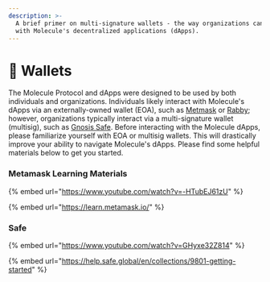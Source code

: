 ```yaml
---
description: >-
  A brief primer on multi-signature wallets - the way organizations can interact
  with Molecule's decentralized applications (dApps).
---
```


# 🏦 Wallets

The Molecule Protocol and dApps were designed to be used by both individuals and organizations. Individuals likely interact with Molecule's dApps via an externally-owned wallet (EOA), such as [Metmask](https://metamask.io/) or [Rabby](https://rabby.io/); however, organizations typically interact via a multi-signature wallet (multisig), such as [Gnosis Safe](https://safe.global/). Before interacting with the Molecule dApps, please familiarize yourself with EOA or multisig wallets. This will drastically improve your ability to navigate Molecule's dApps. Please find some helpful materials below to get you started.

### Metamask Learning Materials

{% embed url="https://www.youtube.com/watch?v=-HTubEJ61zU" %}

{% embed url="https://learn.metamask.io/" %}

### Safe

{% embed url="https://www.youtube.com/watch?v=GHyxe32Z814" %}

{% embed url="https://help.safe.global/en/collections/9801-getting-started" %}

